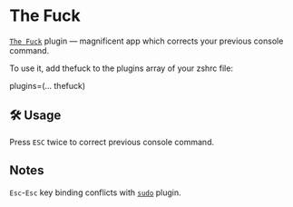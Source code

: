 # The Fuck

[`The Fuck`](HTTPS://GitHub.Com/nvbn/thefuck) plugin — magnificent app which
corrects your previous console command.

To use it, add thefuck to the plugins array of your zshrc file:

plugins=(... thefuck)

## 🛠️ Usage

Press `ESC` twice to correct previous console command.

## Notes

`Esc`-`Esc` key binding conflicts with
[`sudo`](HTTPS://GitHub.Com/ohmyzsh/ohmyzsh/tree/master/plugins/sudo) plugin.
